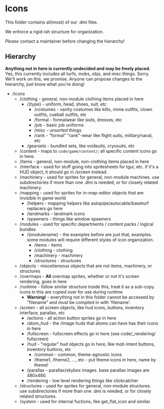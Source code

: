 # Icons

This folder contains all(most) of our .dmi files.

We enforce a rigid-ish structure for organization.

*Please* contact a maintainer before changing the hierarchy!

## Hierarchy

**Anything not in here is currently undecided and may be freely placed.**
Yes, this currently includes all turfs, mobs, objs, and misc things. Sorry. We'll work on this, we promise. Anyone can propose changes to the hierarchy, just know what you're doing!

- /icons
  - /clothing - general, non-module clothing items placed in here
    - /{type} - uniform, head, shoes, suit, etc
      - /costumes - vanity costumes like kilts, mime outfits, clown outfits, cueball outfits, etc
      - /formal - formalwear like siuts, dresses, etc
      - /job - basic job uniforms
      - /misc - unsorted things
      - /rank - "formal" "rank"-wear like flight suits, military/naval, etc
    - /gearsets - bundled sets, like voidsuits, cryosuits, etc
  - /content - maps to `code/game/content/`; all specific content icons go in here.
  - /items - general, non-module, non-clothing items placed in here
  - /interface - used for stuff going into spritesheets for tgui, etc. if it's a HUD object, it should go in /screen instead.
  - /machinery - used for sprites for general, non-module machines. use subdirectories if more than one .dmi is needed, or for closely related machinery.
  - /mapping - used for sprites for in-map-editor objects that are   invisible in game world
    - /helpers - mapping helpers like autopipe/autocable/baseturf replacers   go here
    - /landmarks - landmark icons
    - /spawners - things like window spawners
  - /modules - used for specific departments / content packs / logical bundles
    - /{modulename} - the examples before are just that, examples. some modules will require different styles of icon organization.
      - /items - items
      - /clothing - clothing
      - /machinery - machinery
      - /structures - structures
  - /objects - miscellaneous objects that are not items, machinery, or structures
  - /overmaps - **All** overmap sprites, whether or not it's screen   rendering, goes in here
  - /runtime - follow similar structure inside this, treat it as a   sub-copy. icons in this are copied over for use during runtime
    - **Warning!** - everything not in this folder cannot be accessed by   "filename" and must be compiled in with 'filename'.
  - /screen - all screen objects, like hud icons, buttons, inventory   interface, parallax, etc
    - /actions - all action button sprites go in here
    - /atom_hud - the /image huds that atoms can have has their icons in   here
    - /fullscreen - fullscreen effects go in here (see code/_rendering/  fullscreen)
    - /hud - "regular" hud objects go in here, like mob intent buttons,   inventory buttons, etc
      - /common - common, theme-agnostic icons
      - /theme1, /theme2, ..., etc - put theme icons in here, name by theme!
    - /parallax - parallax/skybox images. base parallax images are 480x480.
    - /rendering - low level rendering things like clickcatcher
  - /structures - used for sprites for general, non-module structures. use subdirectories if more than one .dmi is needed, or for closely related structures.
  - /system - used for internal fuctions, like get_flat_icon and similar.
